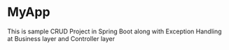 # MyApp

This is sample CRUD Project in Spring Boot along with Exception Handling at Business layer and Controller layer 
